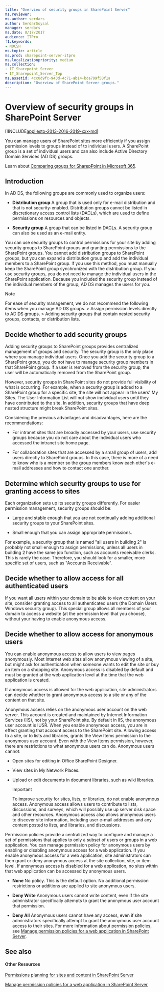 ```yaml
---
title: "Overview of security groups in SharePoint Server"
ms.reviewer: 
ms.author: serdars
author: SerdarSoysal
manager: serdars
ms.date: 8/17/2017
audience: ITPro
f1.keywords:
- NOCSH
ms.topic: article
ms.prod: sharepoint-server-itpro
ms.localizationpriority: medium
ms.collection:
- IT_Sharepoint_Server
- IT_Sharepoint_Server_Top
ms.assetid: 4cc0d9fc-943d-4c71-ab14-bda709f50f1a
description: "Overview of SharePoint Server groups."
---
```


# Overview of security groups in SharePoint Server

[!INCLUDE[appliesto-2013-2016-2019-xxx-md](../includes/appliesto-2013-2016-2019-xxx-md.md)]
  
You can manage users of SharePoint sites more efficiently if you assign permission levels to groups instead of to individual users. A SharePoint group is a set of individual users and can also include Active Directory Domain Services (AD DS) groups.

Learn about [Comparing groups for SharepPoint in Microsoft 365](/microsoft-365/admin/create-groups/compare-groups). 
    
## Introduction

In AD DS, the following groups are commonly used to organize users: 
  
- **Distribution group** A group that is used only for e-mail distribution and that is not security-enabled. Distribution groups cannot be listed in discretionary access control lists (DACLs), which are used to define permissions on resources and objects. 
    
- **Security group** A group that can be listed in DACLs. A security group can also be used as an e-mail entity. 
    
You can use security groups to control permissions for your site by adding security groups to SharePoint groups and granting permissions to the SharePoint groups. You cannot add distribution groups to SharePoint groups, but you can expand a distribution group and add the individual members to a SharePoint group. If you use this method, you must manually keep the SharePoint group synchronized with the distribution group. If you use security groups, you do not need to manage the individual users in the SharePoint application. Because you included the security group instead of the individual members of the group, AD DS manages the users for you. 
  
> [!NOTE]
>  For ease of security management, we do not recommend the following items when you manage AD DS groups. >  Assign permission levels directly to AD DS groups. >  Adding security groups that contain nested security groups, contacts, or distribution lists. 
  
## Decide whether to add security groups
<a name="section1"> </a>

Adding security groups to SharePoint groups provides centralized management of groups and security. The security group is the only place where you manage individual users. Once you add the security group to a SharePoint group, you do not have to manage security group members in that SharePoint group. If a user is removed from the security group, the user will be automatically removed from the SharePoint group.
  
However, security groups in SharePoint sites do not provide full visibility of what is occurring. For example, when a security group is added to a SharePoint group for a specific site, the site will not appear in the users' My Sites. The User Information List will not show individual users until they have contributed to the site. In addition, security groups that have deep nested structure might break SharePoint sites.
  
Considering the previous advantages and disadvantages, here are the recommendations:
  
- For intranet sites that are broadly accessed by your users, use security groups because you do not care about the individual users who accessed the intranet site home page.
    
- For collaboration sites that are accessed by a small group of users, add users directly to SharePoint groups. In this case, there is more of a need to know who is a member so the group members know each other's e-mail addresses and how to contact one another.
    
## Determine which security groups to use for granting access to sites
<a name="section1.1"> </a>

Each organization sets up its security groups differently. For easier permission management, security groups should be: 
  
- Large and stable enough that you are not continually adding additional security groups to your SharePoint sites. 
    
- Small enough that you can assign appropriate permissions. 
    
For example, a security group that is named "all users in building 2" is probably not small enough to assign permissions, unless all users in building 2 have the same job function, such as accounts receivable clerks. This is rarely the case. Therefore, you should look for a smaller, more specific set of users, such as "Accounts Receivable".
  
## Decide whether to allow access for all authenticated users
<a name="section2"> </a>

If you want all users within your domain to be able to view content on your site, consider granting access to all authenticated users (the Domain Users Windows security group). This special group allows all members of your domain to access a website (at the permission level that you choose), without your having to enable anonymous access. 
  
## Decide whether to allow access for anonymous users
<a name="section3"> </a>

You can enable anonymous access to allow users to view pages anonymously. Most Internet web sites allow anonymous viewing of a site, but might ask for authentication when someone wants to edit the site or buy an item on a shopping site. Anonymous access is disabled by default and must be granted at the web application level at the time that the web application is created.
  
If anonymous access is allowed for the web application, site administrators can decide whether to grant anonymous access to a site or any of the content on that site. 
  
Anonymous access relies on the anonymous user account on the web server. This account is created and maintained by Internet Information Services (IIS), not by your SharePoint site. By default in IIS, the anonymous user account is IUSR. When you enable anonymous access, you are in effect granting that account access to the SharePoint site. Allowing access to a site, or to lists and libraries, grants the View Items permission to the anonymous user account. Even with the View Items permission, however, there are restrictions to what anonymous users can do. Anonymous users cannot: 
  
- Open sites for editing in Office SharePoint Designer.
    
- View sites in My Network Places.
    
- Upload or edit documents in document libraries, such as wiki libraries. 
    
    > [!IMPORTANT]
    > To improve security for sites, lists, or libraries, do not enable anonymous access. Anonymous access allows users to contribute to lists, discussions, and surveys, which will possibly use up server disk space and other resources. Anonymous access also allows anonymous users to discover site information, including user e-mail addresses and any content posted to lists, and libraries, and discussions. 
  
Permission policies provide a centralized way to configure and manage a set of permissions that applies to only a subset of users or groups in a web application. You can manage permission policy for anonymous users by enabling or disabling anonymous access for a web application. If you enable anonymous access for a web application, site administrators can then grant or deny anonymous access at the site collection, site, or item level. If anonymous access is disabled for a web application, no sites within that web application can be accessed by anonymous users. 
  
- **None** No policy. This is the default option. No additional permission restrictions or additions are applied to site anonymous users. 
    
- **Deny Write** Anonymous users cannot write content, even if the site administrator specifically attempts to grant the anonymous user account that permission. 
    
- **Deny All** Anonymous users cannot have any access, even if site administrators specifically attempt to grant the anonymous user account access to their sites. For more information about permission policies, see [Manage permission policies for a web application in SharePoint Server](../administration/manage-permission-policies-for-a-web-application.md).
    
## See also
<a name="section3"> </a>

#### Other Resources

[Permissions planning for sites and content in SharePoint Server](./permissions-planning-for-sites-and-content.md)
  
[Manage permission policies for a web application in SharePoint Server](../administration/manage-permission-policies-for-a-web-application.md)